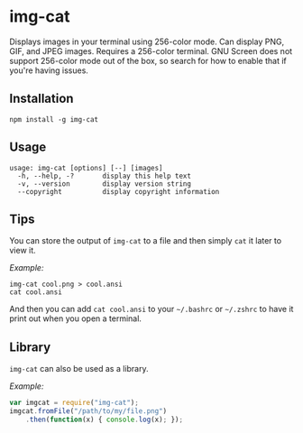 img-cat
=======

Displays images in your terminal using 256-color mode. Can display PNG, GIF,
and JPEG images. Requires a 256-color terminal. GNU Screen does not support
256-color mode out of the box, so search for how to enable that if you're
having issues.

Installation
------------

    npm install -g img-cat

Usage
-----

    usage: img-cat [options] [--] [images]
      -h, --help, -?       display this help text
      -v, --version        display version string
      --copyright          display copyright information

Tips
----

You can store the output of `img-cat` to a file and then simply `cat` it later
to view it.

*Example:*

    img-cat cool.png > cool.ansi
    cat cool.ansi

And then you can add `cat cool.ansi` to your `~/.bashrc` or `~/.zshrc` to have
it print out when you open a terminal.

Library
-------

`img-cat` can also be used as a library.

*Example:*

```javascript
var imgcat = require("img-cat");
imgcat.fromFile("/path/to/my/file.png")
    .then(function(x) { console.log(x); });
```

